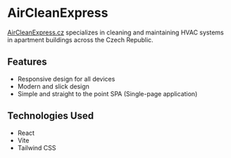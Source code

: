 # AirCleanExpress

[AirCleanExpress.cz](https://airclean.netlify.app/) specializes in cleaning and maintaining HVAC systems in apartment buildings across the Czech Republic.

## Features

- Responsive design for all devices
- Modern and slick design
- Simple and straight to the point SPA (Single-page application)

## Technologies Used

- React
- Vite
- Tailwind CSS

